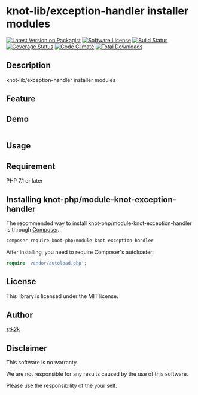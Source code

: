 knot-lib/exception-handler installer modules
=======================

[![Latest Version on Packagist](https://img.shields.io/packagist/v/knot-php/module-knot-exception-handler.svg?style=flat-square)](https://packagist.org/packages/knot-php/module-knot-exception-handler)
[![Software License](https://img.shields.io/badge/license-MIT-brightgreen.svg?style=flat-square)](LICENSE.md)
[![Build Status](https://travis-ci.org/knot-php/module-knot-exception-handler.svg?branch=master)](https://travis-ci.org/knot-php/module-knot-exception-handler)
[![Coverage Status](https://coveralls.io/repos/github/knot-php/module-knot-exception-handler/badge.svg?branch=master)](https://coveralls.io/github/knot-php/module-knot-exception-handler?branch=master)
[![Code Climate](https://codeclimate.com/github/knot-php/module-knot-exception-handler/badges/gpa.svg)](https://codeclimate.com/github/knot-php/module-knot-exception-handler)
[![Total Downloads](https://img.shields.io/packagist/dt/knot-php/module-knot-exception-handler.svg?style=flat-square)](https://packagist.org/packages/knot-php/module-knot-exception-handler)

## Description

knot-lib/exception-handler installer modules


## Feature

## Demo

```php

```

## Usage

## Requirement

PHP 7.1 or later

## Installing knot-php/module-knot-exception-handler

The recommended way to install knot-php/module-knot-exception-handler is through
[Composer](http://getcomposer.org).

```bash
composer require knot-php/module-knot-exception-handler
```

After installing, you need to require Composer's autoloader:

```php
require 'vendor/autoload.php';
```

## License
This library is licensed under the MIT license.

## Author

[stk2k](https://github.com/stk2k)

## Disclaimer

This software is no warranty.

We are not responsible for any results caused by the use of this software.

Please use the responsibility of the your self.


